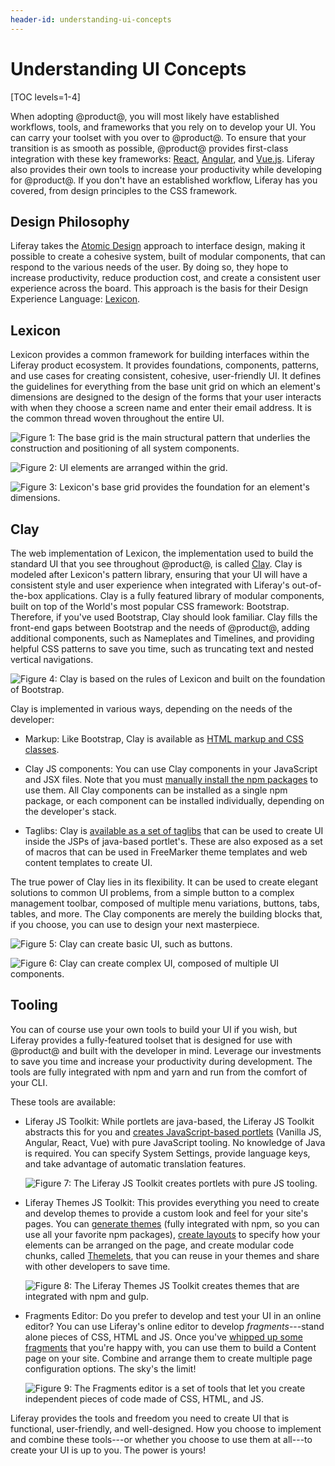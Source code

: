 ```yaml
---
header-id: understanding-ui-concepts
---
```


# Understanding UI Concepts

[TOC levels=1-4]

When adopting @product@, you will most likely have established workflows, tools, 
and frameworks that you rely on to develop your UI. You can carry your toolset 
with you over to @product@. To ensure that your transition is as smooth as 
possible, @product@ provides first-class integration with these key frameworks: 
[React](/docs/7-2/appdev/-/knowledge_base/a/developing-a-react-application), 
[Angular](/docs/7-2/appdev/-/knowledge_base/a/developing-an-angular-application), 
and [Vue.js](/docs/7-2/appdev/-/knowledge_base/a/developing-a-vue-application). 
Liferay also provides their own tools to increase your productivity while 
developing for @product@. If you don't have an established workflow, Liferay has 
you covered, from design principles to the CSS framework. 

## Design Philosophy

Liferay takes the [Atomic Design](http://atomicdesign.bradfrost.com/) approach 
to interface design, making it possible to create a cohesive system, built of 
modular components, that can respond to the various needs of the user. By doing 
so, they hope to increase productivity, reduce production cost, and create a 
consistent user experience across the board. This approach is the basis for 
their Design Experience Language: [Lexicon](https://liferay.design/lexicon/). 

## Lexicon

Lexicon provides a common framework for building interfaces within the Liferay 
product ecosystem. It provides foundations, components, patterns, and use cases 
for creating consistent, cohesive, user-friendly UI. It defines the guidelines 
for everything from the base unit grid on which an element's dimensions are 
designed to the design of the forms that your user interacts with when they 
choose a screen name and enter their email address. It is the common thread 
woven throughout the entire UI. 

![Figure 1: The base grid is the main structural pattern that underlies the construction and positioning of all system components.](../../images/lexicon-grid-01.png)

![Figure 2: UI elements are arranged within the grid. ](../../images/lexicon-grid-02-form.jpg)

![Figure 3: Lexicon's base grid provides the foundation for an element's dimensions.](../../images/lexicon-grid-03-form.jpg)

## Clay

The web implementation of Lexicon, the implementation used to build the standard 
UI that you see throughout @product@, is called [Clay](https://clayui.com/docs/get-started/introduction.html). 
Clay is modeled after Lexicon's pattern library, ensuring that your UI will have 
a consistent style and user experience when integrated with Liferay's 
out-of-the-box applications. Clay is a fully featured library of modular 
components, built on top of the World's most popular CSS framework: Bootstrap. 
Therefore, if you've used Bootstrap, Clay should look familiar. Clay fills the 
front-end gaps between Bootstrap and the needs of @product@, adding additional 
components, such as Nameplates and Timelines, and providing helpful CSS patterns 
to save you time, such as truncating text and nested vertical navigations. 

![Figure 4: Clay is based on the rules of Lexicon and built on the foundation of Bootstrap.](../../images/architecture-ui-clay.png)

Clay is implemented in various ways, depending on the needs of the developer:

- Markup: Like Bootstrap, Clay is available as [HTML markup and CSS classes](https://clayui.com/docs/components/alerts.html).

- Clay JS components: You can use Clay components in your JavaScript and JSX 
  files. Note that you must [manually install the npm packages](https://clayui.com/docs/get-started/importing-the-js-component.html) 
  to use them. All Clay components can be installed as a single npm package, or 
  each component can be installed individually, depending on the developer's stack. 

- Taglibs: Clay is [available as a set of taglibs](/docs/7-2/reference/-/knowledge_base/r/using-the-clay-taglib-in-your-portlets) 
  that can be used to create UI inside the JSPs of java-based portlet's. These 
  are also exposed as a set of macros that can be used in FreeMarker theme 
  templates and web content templates to create UI. 

The true power of Clay lies in its flexibility. It can be used to create elegant 
solutions to common UI problems, from a simple button to a complex management 
toolbar, composed of multiple menu variations, buttons, tabs, tables, and more. 
The Clay components are merely the building blocks that, if you choose, you can 
use to design your next masterpiece. 

![Figure 5: Clay can create basic UI, such as buttons.](../../images/architecture-ui-clay-button.png)

![Figure 6: Clay can create complex UI, composed of multiple UI components.](../../images/architecture-ui-clay-management-toolbar.png)

## Tooling

You can of course use your own tools to build your UI if you wish, but Liferay 
provides a fully-featured toolset that is designed for use with @product@ and 
built with the developer in mind. Leverage our investments to save you time and 
increase your productivity during development. The tools are fully integrated 
with npm and yarn and run from the comfort of your CLI. 

These tools are available:

- Liferay JS Toolkit: While portlets are java-based, the Liferay JS Toolkit 
  abstracts this for you and [creates JavaScript-based portlets](/docs/7-2/reference/-/knowledge_base/r/js-generator) 
  (Vanilla JS, Angular, React, Vue) with pure JavaScript tooling. No knowledge 
  of Java is required. You can specify System Settings, provide language keys, 
  and take advantage of automatic translation features. 

  ![Figure 7: The Liferay JS Toolkit creates portlets with pure JS tooling.](../../images/architecture-ui-liferay-js.png)

- Liferay Themes JS Toolkit: This provides everything you need to create and 
  develop themes to provide a custom look and feel for your site's pages. You 
  can [generate themes](/docs/7-2/reference/-/knowledge_base/r/theme-generator) 
  (fully integrated with npm, so you can use all your favorite npm packages), 
  [create layouts](/docs/7-2/reference/-/knowledge_base/r/creating-layout-templates-with-the-themes-generator) 
  to specify how your elements can be arranged on the page, and 
  create modular code chunks, called [Themelets](/docs/7-2/reference/-/knowledge_base/r/creating-themelets-with-the-themes-generator), 
  that you can reuse in your themes and share with other developers to save 
  time. 

  ![Figure 8: The Liferay Themes JS Toolkit creates themes that are integrated with npm and gulp.](../../images/architecture-ui-theme-gen.png)

- Fragments Editor: Do you prefer to develop and test your UI in an online 
  editor? You can use Liferay's online editor to develop *fragments*---stand 
  alone pieces of CSS, HTML and JS. Once you've [whipped up some fragments](https://portal.liferay.dev/docs/7-2/frameworks/-/knowledge_base/f/page-fragments) 
  that you're happy with, you can use them to build a Content page on your site. 
  Combine and arrange them to create multiple page configuration options. The 
  sky's the limit! 

  ![Figure 9: The Fragments editor is a set of tools that let you create independent pieces of code made of CSS, HTML, and JS.](../../images/architecture-ui-fragments.png)

Liferay provides the tools and freedom you need to create UI that is functional, 
user-friendly, and well-designed. How you choose to implement and combine these 
tools---or whether you choose to use them at all---to create your UI is up to 
you. The power is yours! 

